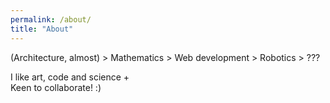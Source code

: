 ```yaml
---
permalink: /about/
title: "About"
---
```


(Architecture, almost) > Mathematics > Web development > Robotics > ???

I like art, code and science +  
Keen to collaborate!  :)
